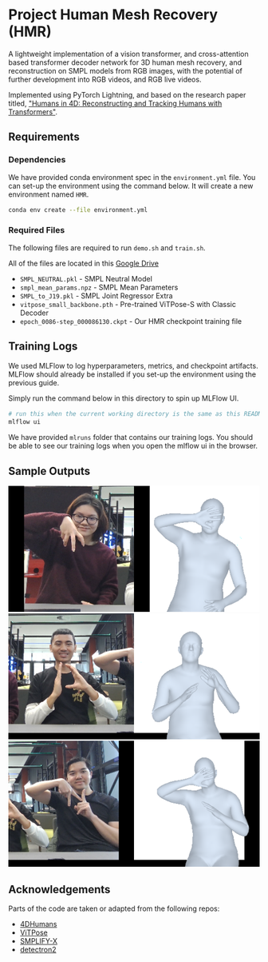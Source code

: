 # Project Human Mesh Recovery (HMR)
A lightweight implementation of a vision transformer, and cross-attention based transformer decoder network for 3D human mesh recovery, and reconstruction on SMPL models from RGB images, with the potential of further development into RGB videos, and RGB live videos.

Implemented using PyTorch Lightning, and based on the research paper titled, ["Humans in 4D: Reconstructing and Tracking Humans with Transformers"](https://shubham-goel.github.io/4dhumans/).

## Requirements

### Dependencies

We have provided conda environment spec in the `environment.yml` file.
You can set-up the environment using the command below. It will create a new
environment named `HMR`.

```bash
conda env create --file environment.yml
```

### Required Files
The following files are required to run `demo.sh` and `train.sh`.

All of the files are located in this [Google Drive](https://drive.google.com/drive/folders/1gwPu7umbOtAhpKt2stLFmqmiMMF9H7b6?usp=sharing)

- `SMPL_NEUTRAL.pkl` - SMPL Neutral Model
- `smpl_mean_params.npz` - SMPL Mean Parameters
- `SMPL_to_J19.pkl` - SMPL Joint Regressor Extra
- `vitpose_small_backbone.pth` - Pre-trained ViTPose-S with Classic Decoder
- `epoch_0086-step_000086130.ckpt` - Our HMR checkpoint training file

## Training Logs

We used MLFlow to log hyperparameters, metrics, and checkpoint artifacts.
MLFlow should already be installed if you set-up the environment using the previous guide.

Simply run the command below in this directory to spin up MLFlow UI.

```bash
# run this when the current working directory is the same as this README.md
mlflow ui
```

We have provided `mlruns` folder that contains our training logs. You should be 
able to see our training logs when you open the mlflow ui in the browser.

## Sample Outputs

![Demo Output 1](demo/output_images/WIN_20250725_12_39_56_Pro_0.png)
![Demo Output 2](demo/output_images/WIN_20250725_12_39_56_Pro_1.png)
![Demo Output 3](demo/output_images/WIN_20250725_12_39_56_Pro_2.png)

## Acknowledgements
Parts of the code are taken or adapted from the following repos:
- [4DHumans](https://github.com/shubham-goel/4D-Humans)
- [ViTPose](https://github.com/ViTAE-Transformer/ViTPose?tab=readme-ov-file)
- [SMPLIFY-X](https://github.com/vchoutas/smplify-x)
- [detectron2](https://github.com/facebookresearch/detectron2)